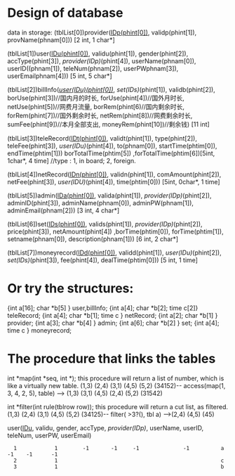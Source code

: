   # Design of database
data in storage:
(tblList[0])provider(<u>IDp(phint[0])</u>, validp(phint[1]), provName(phnam[0])) [2 int, 1 char*]

(tblList[1])user(<u>IDu(phint[0])</u>, validu(phint[1]), gender(phint[2]), accType(phint[3]), *provider(IDp)*(phint[4]), userName(phnam[0]), userID((phnam[1]), teleNum(phnam[2]), userPWphnam[3]), userEmailphnam[4])) [5 int, 5 char*]

(tblList[2])billInfo(*<u>user(IDu)(phint[0])</u>*, *set(IDs)*(phint[1]), validb(phint[2]), borUse(phint[3])//国内月的时长, forUse(phint[4])//国外月时长, netUse(phint[5])//网费月流量, borRem(phint[6)//国内剩余时长, forRem(phint[7])//国外剩余时长, netRem(phint[8])//网费剩余时长, sumFee(phint[9])//本月全部支出, moneyRem(phint[10])//剩余钱) [11 int]

(tblList[3])teleRecord(<u>IDt(phint[0])</u>, validt(phint[1]), type(phint[2]), teleFee(phint[3]), *user(IDu)*(phint[4]), to(phnam[0]), startTime(phtim[0]), endTime(phtim[1])) borTotalTime(phtim[5]) ,forTotalTime(phtim[6])[5int, 1char*, 4 time]
//type : 1, in board; 2, foreign.

(tblList[4])netRecord(<u>IDn(phint[0])</u>, validn(phint[1]), comAmount(phint[2]), netFee(phint[3]), *user(IDU)*(phint[4]), time(phtim[0])) [5int, 0char*, 1 time]

(tblList[5])admin(<u>IDa(phint[0])</u>, valida(phint[1]), *provider(IDp)*(phint[2]), adminID(phint[3]), adminName(phnam[0]), adminPW(phnam[1]), adminEmail(phnam[2])) [3 int, 4 char*]

(tblList[6])set(<u>IDs(phint[0])</u>, valids(phint[1]), *provider(IDp)*(phint[2]), price(phint[3]), netAmount(phint[4]) ,borTime(phtim[0]), forTime(phtim[1]), setname(phnam[0]), description(phnam[1])) [6 int, 2 char*]

(tblList[7])moneyrecord(<u>IDd(phint[0])</u>, validd(phint[1]), *user(IDu)*(phint[2]), *set(IDs)*(phint[3]), fee(phint[4]), dealTime(phtim[0])) [5 int, 1 time]

# Or try the structures:
{int a[16]; char *b[5]           } user,billInfo;
{int a[4];  char *b[2]; time c[2]} teleRecord;
{int a[4];  char *b[1]; time c   } netRecord;
{int a[2];  char *b[1]           } provider;
{int a[3];  char *b[4]           } admin;
{int a[6];  char *b[2]           } set;
{int a[4];              time c   } moneyrecord;

# The procedure that links the tables
int *map(int *seq, int *);
this procedure will return a list of number, which is like a virtually new table.
(1,3) (2,4) (3,1) (4,5) (5,2) (34152)-- access(map(1, 3, 4, 2, 5), table) --> (1,3) (3,1) (4,5) (2,4) (5,2) (31542)

int *filter(int rule(tblrow row));
this procedure will return a cut list, as filtered.
(1,3) (2,4) (3,1) (4,5) (5,2) (34125)-- filter( >3?(), tbl a) -->(2,4) (4,5) (45)

user(<u>IDu</u>, validu, gender, accType, *provider(IDp)*, userName, userID, teleNum, userPW, userEmail)

      1            1        -1       -1     -1              -1          a         -1    -1      -1
      2            1                                                    c
      3            1                                                    b

